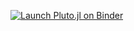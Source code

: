 [![Launch Pluto.jl on Binder](https://mybinder.org/badge_logo.svg)](https://mybinder.org/v2/gh/jzima3/tensor-networks-for-finance/main?urlpath=pluto/open?path=notebook.jl)
